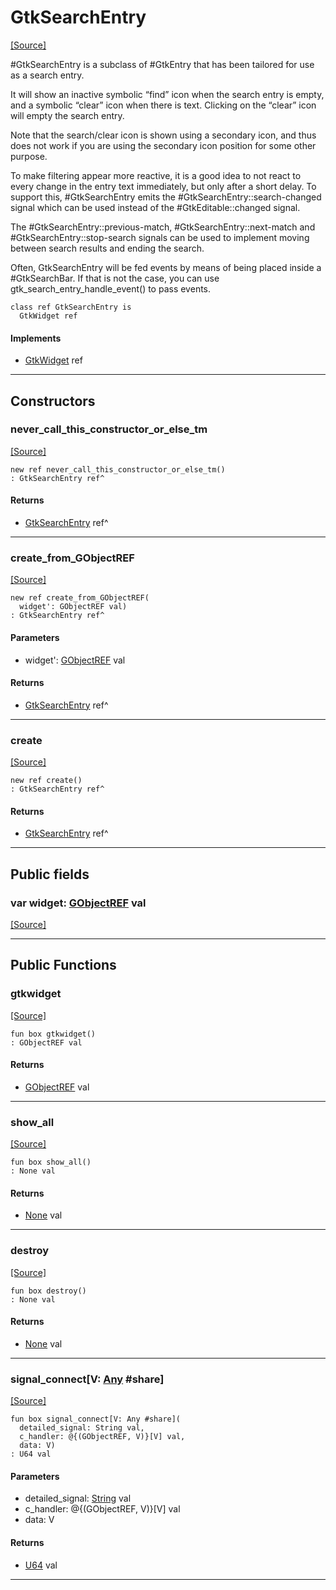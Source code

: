 # GtkSearchEntry
<span class="source-link">[[Source]](src/gtk3/GtkSearchEntry.md#L6)</span>

#GtkSearchEntry is a subclass of #GtkEntry that has been
tailored for use as a search entry.

It will show an inactive symbolic “find” icon when the search
entry is empty, and a symbolic “clear” icon when there is text.
Clicking on the “clear” icon will empty the search entry.

Note that the search/clear icon is shown using a secondary
icon, and thus does not work if you are using the secondary
icon position for some other purpose.

To make filtering appear more reactive, it is a good idea to
not react to every change in the entry text immediately, but
only after a short delay. To support this, #GtkSearchEntry
emits the #GtkSearchEntry::search-changed signal which can
be used instead of the #GtkEditable::changed signal.

The #GtkSearchEntry::previous-match, #GtkSearchEntry::next-match
and #GtkSearchEntry::stop-search signals can be used to implement
moving between search results and ending the search.

Often, GtkSearchEntry will be fed events by means of being
placed inside a #GtkSearchBar. If that is not the case,
you can use gtk_search_entry_handle_event() to pass events.


```pony
class ref GtkSearchEntry is
  GtkWidget ref
```

#### Implements

* [GtkWidget](gtk3-GtkWidget.md) ref

---

## Constructors

### never_call_this_constructor_or_else_tm
<span class="source-link">[[Source]](src/gtk3/GtkSearchEntry.md#L36)</span>


```pony
new ref never_call_this_constructor_or_else_tm()
: GtkSearchEntry ref^
```

#### Returns

* [GtkSearchEntry](gtk3-GtkSearchEntry.md) ref^

---

### create_from_GObjectREF
<span class="source-link">[[Source]](src/gtk3/GtkSearchEntry.md#L39)</span>


```pony
new ref create_from_GObjectREF(
  widget': GObjectREF val)
: GtkSearchEntry ref^
```
#### Parameters

*   widget': [GObjectREF](gtk3-..-gobject-GObjectREF.md) val

#### Returns

* [GtkSearchEntry](gtk3-GtkSearchEntry.md) ref^

---

### create
<span class="source-link">[[Source]](src/gtk3/GtkSearchEntry.md#L43)</span>


```pony
new ref create()
: GtkSearchEntry ref^
```

#### Returns

* [GtkSearchEntry](gtk3-GtkSearchEntry.md) ref^

---

## Public fields

### var widget: [GObjectREF](gtk3-..-gobject-GObjectREF.md) val
<span class="source-link">[[Source]](src/gtk3/GtkSearchEntry.md#L33)</span>



---

## Public Functions

### gtkwidget
<span class="source-link">[[Source]](src/gtk3/GtkSearchEntry.md#L35)</span>


```pony
fun box gtkwidget()
: GObjectREF val
```

#### Returns

* [GObjectREF](gtk3-..-gobject-GObjectREF.md) val

---

### show_all
<span class="source-link">[[Source]](src/gtk3/GtkWidget.md#L4)</span>


```pony
fun box show_all()
: None val
```

#### Returns

* [None](builtin-None.md) val

---

### destroy
<span class="source-link">[[Source]](src/gtk3/GtkWidget.md#L7)</span>


```pony
fun box destroy()
: None val
```

#### Returns

* [None](builtin-None.md) val

---

### signal_connect\[V: [Any](builtin-Any.md) #share\]
<span class="source-link">[[Source]](src/gtk3/GtkWidget.md#L10)</span>


```pony
fun box signal_connect[V: Any #share](
  detailed_signal: String val,
  c_handler: @{(GObjectREF, V)}[V] val,
  data: V)
: U64 val
```
#### Parameters

*   detailed_signal: [String](builtin-String.md) val
*   c_handler: @{(GObjectREF, V)}[V] val
*   data: V

#### Returns

* [U64](builtin-U64.md) val

---

